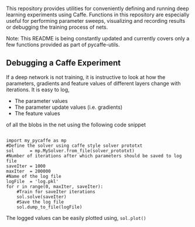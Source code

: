 This repository provides utilities for conveniently defining and running deep learning experiments using Caffe. Functions in this repository are especially useful for performing parameter sweeps, visualizing and recording results or debugging the training process of nets.

Note: This README is being constantly updated and currently covers only a few functions provided as part of pycaffe-utils.

Debugging a Caffe Experiment
-------------------------------------------------------------------------

If a deep network is not training, it is instructive to look at how the parameters, gradients and feature values of different layers change with iterations. It is easy to log,
- The parameter values
- The parameter update values (i.e. gradients)
- The feature values

of all the blobs in the net using the following code snippet

<pre><code>
import my_pycaffe as mp
#Define the solver using caffe style solver prototxt
sol      = mp.MySolver.from_file(solver_prototxt)
#Number of iterations after which parameters should be saved to log file
saveIter = 1000  
maxIter  = 200000
#Name of the log file
logFile  = 'log.pkl'
for r in range(0, maxIter, saveIter):
    #Train for saveIter iterations
    sol.solve(saveIter)
    #Save the log file
    sol.dump_to_file(logFile)
</code></pre>

The logged values can be easily plotted using, `sol.plot()`
